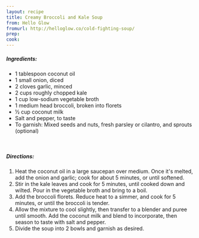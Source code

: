 ```yaml
---
layout: recipe
title: Creamy Broccoli and Kale Soup
from: Hello Glow
fromurl: http://helloglow.co/cold-fighting-soup/
prep: 
cook: 
---
```


##### Ingredients:

* 1 tablespoon coconut oil
* 1 small onion, diced
* 2 cloves garlic, minced
* 2 cups roughly chopped kale
* 1 cup low-sodium vegetable broth
* 1 medium head broccoli, broken into florets
* ½ cup coconut milk
* Salt and pepper, to taste
* To garnish: Mixed seeds and nuts, fresh parsley or cilantro, and sprouts (optional)

<br>

##### Directions:

1. Heat the coconut oil in a large saucepan over medium. Once it's melted, add the onion and garlic; cook for about 5 minutes, or until softened.
2. Stir in the kale leaves and cook for 5 minutes, until cooked down and wilted. Pour in the vegetable broth and bring to a boil.
3. Add the broccoli florets. Reduce heat to a simmer, and cook for 5 minutes, or until the broccoli is tender.
4. Allow the mixture to cool slightly, then transfer to a blender and puree until smooth. Add the coconut milk and blend to incorporate, then season to taste with salt and pepper.
5. Divide the soup into 2 bowls and garnish as desired.
